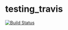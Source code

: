 # testing_travis
[![Build Status](https://travis-ci.org/ChiminhTT/testing_travis.svg?branch=master)](https://travis-ci.org/ChiminhTT/testing_travis)
